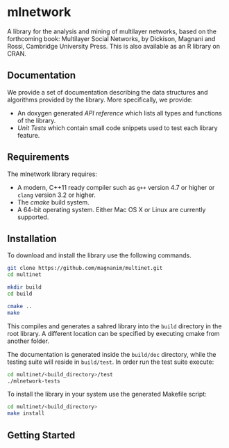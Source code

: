 mlnetwork
===============

A library for the analysis and mining of multilayer networks, based on the forthcoming book: Multilayer Social Networks, by Dickison, Magnani and Rossi, Cambridge University Press. This is also available as an R library on CRAN.


Documentation
-------------

We provide a set of documentation describing the data structures and algorithms
provided by the library. More specifically, we provide:

* An doxygen generated *API reference* which lists all types and functions
of the library.
* *Unit Tests* which contain small code snippets used to test each library
feature.

Requirements
------------

The mlnetwork library requires:

* A modern, C++11 ready compiler such as `g++` version 4.7 or higher or `clang` version 3.2 or higher.
* The *cmake* build system.
* A 64-bit operating system. Either Mac OS X or Linux are currently supported.

Installation
------------

To download and install the library use the following commands.

```sh
git clone https://github.com/magnanim/multinet.git
cd multinet

mkdir build
cd build

cmake ..
make
```

This compiles and generates a sahred library into the `build` directory in the
root library. A different location can be specified by executing cmake from
another folder. 

The documentation is generated inside the `build/doc` directory, while the
testing suite will reside in `build/test`. In order run the test suite execute:

```sh
cd multinet/<build_directory>/test
./mlnetwork-tests
```

To install the library in your system use the generated Makefile script:

```sh
cd multinet/<build_directory>
make install
```

Getting Started
------------

